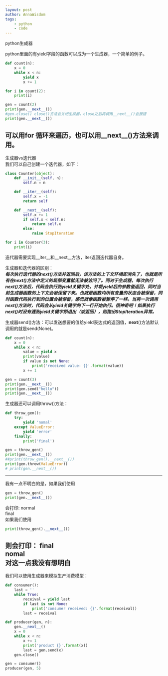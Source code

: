 ```yaml
---
layout: post
author: AnnaWisdom
tags:
    - python
    - code
---
```


python生成器

python里面的有yield字段的函数可以成为一个生成器，一个简单的例子。
```python
def count(n):
    x = 0
    while x < n:
        yield x
        x += 1

for i in count(2):
    print(i)

gen = count(2)
print(gen.__next__())
#gen.close() close()方法会关闭生成器，close之后再调用__next__()会报错
print(gen.__next__())
```
可以用for 循环来遍历，也可以用__next__()方法来调用。  
---
生成器vs迭代器   
我们可以自己创建一个迭代器，如下：
```python
class Counter(object):
    def __init__(self, n):
        self.n = n

    def __iter__(self):
        self.x = -1
        return self

    def __next__(self):
        self.x += 1
        if self.x < self.n:
            return self.x
        else:
            raise StopIteration

for i in Counter(3):
    print(i)
```
迭代器需要实现__iter__和__next__方法，iter返回迭代器自身。  

生成器和迭代器的区别：  
***每次执行迭代器的next()方法并返回后，该方法的上下文环境即消失了，也就是所有在next()方法中定义的局部变量就无法被访问了。而对于生成器，每次执行next()方法后，代码会执行到yield关键字处，并将yield后的参数值返回，同时当前生成器函数的上下文会被保留下来。也就是函数内所有变量的状态会被保留，同时函数代码执行到的位置会被保留，感觉就像函数被暂停了一样。当再一次调用next()方法时，代码会从yield关键字的下一行开始执行。很神奇吧！如果执行next()时没有遇到yield关键字即退出（或返回），则抛出StopIteration异常。***

生成器send()方法：可以发送想要的值给yield表达式的返回值，__next__()方法默认调用的就是send(None)。  
```python
def count(n):
    x = 0
    while x < n:
        value = yield x
        print(value)
        if value is not None:
            print('received value: {}'.format(value))
        x += 1

gen = count(3)
print(gen.__next__())
print(gen.send("hello"))
print(gen.__next__())
```
生成器还可以调用throw()方法：
```python
def throw_gen():
    try:
        yield 'nomal'
    except ValueError:
        yield 'error'
    finally:
        print('final')

gen = throw_gen()
print(gen.__next__())
##print(throw_gen().__next__())
print(gen.throw(ValueError))
# print(gen.__next__())
```
---
我有一点不明白的是，如果我们使用
```python  
gen = throw_gen()
print(gen.__next__())
```
会打印:
normal  
final  
如果我们使用
```python
print(throw_gen().__next__())
```
则会打印：
final  
nomal  
对这一点我没有想明白
---

我们可以使用生成器来模拟生产消费模型：
```python
def consumer():
    last = ''
    while True:
        receival = yield last
        if last is not None:
            print('consumer received: {}'.format(receival))
        last = receival

def producer(gen, n):
    gen.__next__()
    x = 0
    while x < n:
        x += 1
        print('product {}'.format(x))
        last = gen.send(x)
    gen.close()

gen = consumer()
producer(gen, 5)
```
